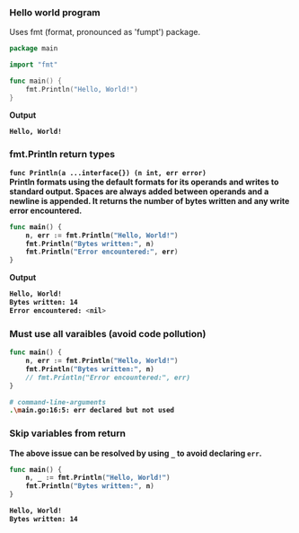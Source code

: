 
### Hello world program

Uses fmt (format, pronounced as 'fumpt') package.

```go
package main

import "fmt"

func main() {
	fmt.Println("Hello, World!")
}
```

<strong>Output<strong/>

```bash
Hello, World!
```

### fmt.Println return types

`func Println(a ...interface{}) (n int, err error)` <br/>
Println formats using the default formats for its operands and writes to standard output. Spaces are always added between operands and a newline is appended. It returns the number of bytes written and any write error encountered.

```go
func main() {
	n, err := fmt.Println("Hello, World!")
	fmt.Println("Bytes written:", n)
	fmt.Println("Error encountered:", err)
}
```

<strong>Output<strong/>

```bash
Hello, World!
Bytes written: 14
Error encountered: <nil>
```

### Must use all varaibles (avoid code pollution)

```go
func main() {
	n, err := fmt.Println("Hello, World!")
	fmt.Println("Bytes written:", n)
	// fmt.Println("Error encountered:", err)
}
```

```bash
# command-line-arguments
.\main.go:16:5: err declared but not used
```

### Skip variables from return

The above issue can be resolved by using `_` to avoid declaring `err`.

```go
func main() {
	n, _ := fmt.Println("Hello, World!")
	fmt.Println("Bytes written:", n)
}
```

```bash
Hello, World!
Bytes written: 14
```